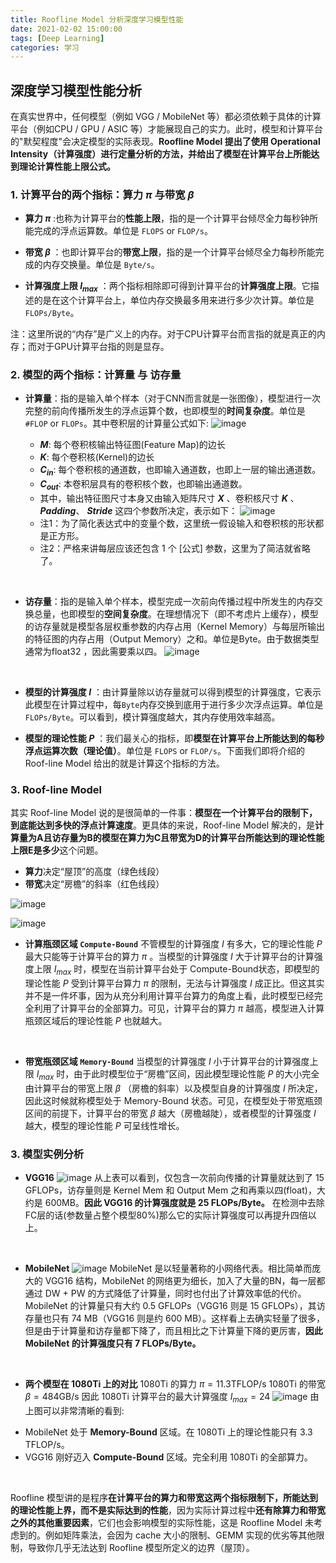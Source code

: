 ```yaml
---
title: Roofline Model 分析深度学习模型性能
date: 2021-02-02 15:00:00
tags: [Deep Learning]
categories: 学习
---
```


## 深度学习模型性能分析

在真实世界中，任何模型（例如 VGG / MobileNet 等）都必须依赖于具体的计算平台（例如CPU / GPU / ASIC 等）才能展现自己的实力。此时，模型和计算平台的"默契程度"会决定模型的实际表现。**Roofline Model 提出了使用 Operational Intensity（计算强度）进行定量分析的方法，并给出了模型在计算平台上所能达到理论计算性能上限公式。**

<!-- more -->

### 1. 计算平台的两个指标：算力 $\pi$ 与带宽 $\beta$

* **算力 $\pi$** :也称为计算平台的**性能上限**，指的是一个计算平台倾尽全力每秒钟所能完成的浮点运算数。单位是 ```FLOPS``` or ```FLOP/s```。

* **带宽 $\beta$** ：也即计算平台的**带宽上限**，指的是一个计算平台倾尽全力每秒所能完成的内存交换量。单位是 ```Byte/s```。

* **计算强度上限 $I_{max}$** ：两个指标相除即可得到计算平台的**计算强度上限**。它描述的是在这个计算平台上，单位内存交换最多用来进行多少次计算。单位是 ```FLOPs/Byte```。

注：这里所说的“内存”是广义上的内存。对于CPU计算平台而言指的就是真正的内存；而对于GPU计算平台指的则是显存。


### 2. 模型的两个指标：计算量 与 访存量

- **计算量**：指的是输入单个样本（对于CNN而言就是一张图像），模型进行一次完整的前向传播所发生的浮点运算个数，也即模型的**时间复杂度**。单位是 ```#FLOP``` or ```FLOPs```。其中卷积层的计算量公式如下:
![image](https://cdn.jsdelivr.net/gh/Trouble404/Image/blog20210202151359.png)

    - **$M$**: 每个卷积核输出特征图(Feature Map)的边长
    - **$K$**: 每个卷积核(Kernel)的边长
    - **$C_{in}$**: 每个卷积核的通道数，也即输入通道数，也即上一层的输出通道数。
    - **$C_{out}$**: 本卷积层具有的卷积核个数，也即输出通道数。
    - 其中，输出特征图尺寸本身又由输入矩阵尺寸 **$X$** 、卷积核尺寸 **$K$** 、**$Padding$**、 **$Stride$** 这四个参数所决定，表示如下：
    ![image](https://cdn.jsdelivr.net/gh/Trouble404/Image/blog20210202151926.png)
    - 注1：为了简化表达式中的变量个数，这里统一假设输入和卷积核的形状都是正方形。
    - 注2：严格来讲每层应该还包含 1 个 [公式] 参数，这里为了简洁就省略了。

<br>

- **访存量**：指的是输入单个样本，模型完成一次前向传播过程中所发生的内存交换总量，也即模型的**空间复杂度**。在理想情况下（即不考虑片上缓存），模型的访存量就是模型各层权重参数的内存占用（Kernel Memory）与每层所输出的特征图的内存占用（Output Memory）之和。单位是Byte。由于数据类型通常为float32 ，因此需要乘以四。
![image](https://cdn.jsdelivr.net/gh/Trouble404/Image/blog20210202152204.png)

<br>

- **模型的计算强度 $I$** ：由计算量除以访存量就可以得到模型的计算强度，它表示此模型在计算过程中，每```Byte```内存交换到底用于进行多少次浮点运算。单位是```FLOPs/Byte```。可以看到，模计算强度越大，其内存使用效率越高。

<be>

- **模型的理论性能 $P$** ：我们最关心的指标，即**模型在计算平台上所能达到的每秒浮点运算次数（理论值）**。单位是 ```FLOPS``` or ```FLOP/s```。下面我们即将介绍的 Roof-line Model 给出的就是计算这个指标的方法。



### 3. Roof-line Model

其实 Roof-line Model 说的是很简单的一件事：**模型在一个计算平台的限制下，到底能达到多快的浮点计算速度**。更具体的来说，Roof-line Model 解决的，是**计算量为A且访存量为B的模型在算力为C且带宽为D的计算平台所能达到的理论性能上限E是多少**这个问题。

- **算力**决定“屋顶”的高度（绿色线段）
- **带宽**决定“房檐”的斜率（红色线段）

![image](https://cdn.jsdelivr.net/gh/Trouble404/Image/blog20210202150252.jpg)

![image](https://raw.githubusercontent.com/Trouble404/Image/master/blog20210202154117.png)

- **计算瓶颈区域 ```Compute-Bound```**
不管模型的计算强度 $I$ 有多大，它的理论性能 $P$ 最大只能等于计算平台的算力 $\pi$ 。当模型的计算强度 $I$ 大于计算平台的计算强度上限 $I_{max}$ 时，模型在当前计算平台处于 Compute-Bound状态，即模型的理论性能 $P$ 受到计算平台算力 $\pi$ 的限制，无法与计算强度 $I$ 成正比。但这其实并不是一件坏事，因为从充分利用计算平台算力的角度上看，此时模型已经完全利用了计算平台的全部算力。可见，计算平台的算力 $\pi$ 越高，模型进入计算瓶颈区域后的理论性能 $P$ 也就越大。

<br>

- **带宽瓶颈区域 ```Memory-Bound```**
当模型的计算强度 $I$ 小于计算平台的计算强度上限 $I_{max}$ 时，由于此时模型位于“房檐”区间，因此模型理论性能 $P$ 的大小完全由计算平台的带宽上限 $\beta$ （房檐的斜率）以及模型自身的计算强度 $I$ 所决定，因此这时候就称模型处于 Memory-Bound 状态。可见，在模型处于带宽瓶颈区间的前提下，计算平台的带宽 $\beta$ 越大（房檐越陡），或者模型的计算强度 $I$ 越大，模型的理论性能 $P$ 可呈线性增长。


### 3. 模型实例分析

- **VGG16**
![image](https://raw.githubusercontent.com/Trouble404/Image/master/blog20210202155105.jpg)
从上表可以看到，仅包含一次前向传播的计算量就达到了 15 GFLOPs，访存量则是 Kernel Mem 和 Output Mem 之和再乘以四(float)，大约是 600MB。**因此 VGG16 的计算强度就是 25 FLOPs/Byte。**
在检测中去除FC层的话(参数量占整个模型80%)那么它的实际计算强度可以再提升四倍以上。

<br>

- **MobileNet**
![image](https://raw.githubusercontent.com/Trouble404/Image/master/blog20210202155611.jpg)
MobileNet 是以轻量著称的小网络代表。相比简单而庞大的 VGG16 结构，MobileNet 的网络更为细长，加入了大量的BN，每一层都通过 DW + PW 的方式降低了计算量，同时也付出了计算效率低的代价。
MobileNet 的计算量只有大约 0.5 GFLOPs（VGG16 则是 15 GFLOPs），其访存量也只有 74 MB（VGG16 则是约 600 MB）。这样看上去确实轻量了很多，但是由于计算量和访存量都下降了，而且相比之下计算量下降的更厉害，**因此 MobileNet 的计算强度只有 7 FLOPs/Byte。**

<br>

- **两个模型在 1080Ti 上的对比**
1080Ti 的算力 $\pi=11.3$TFLOP/s
1080Ti 的带宽 $\beta=484$GB/s
因此 1080Ti 计算平台的最大计算强度 $I_{max}=24$
![image](https://raw.githubusercontent.com/Trouble404/Image/master/blog20210202160025.png)
由上图可以非常清晰的看到:
* MobileNet 处于 **Memory-Bound** 区域。在 1080Ti 上的理论性能只有 3.3 TFLOP/s。
* VGG16 刚好迈入 **Compute-Bound** 区域。完全利用 1080Ti 的全部算力。

<br>

Roofline 模型讲的是程序**在计算平台的算力和带宽这两个指标限制下，所能达到的理论性能上界，而不是实际达到的性能**，因为实际计算过程中**还有除算力和带宽之外的其他重要因素**，它们也会影响模型的实际性能，这是 Roofline Model 未考虑到的。例如矩阵乘法，会因为 cache 大小的限制、GEMM 实现的优劣等其他限制，导致你几乎无法达到 Roofline 模型所定义的边界（屋顶）。